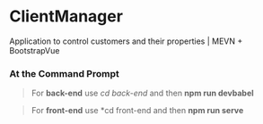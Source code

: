 # ClientManager
Application to control customers and their properties | MEVN + BootstrapVue

### At the Command Prompt
> For **back-end** use *cd back-end* and then **npm run devbabel**

> For **front-end** use *cd front-end and then **npm run serve**
